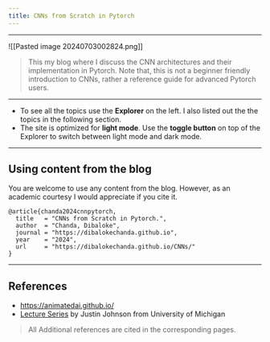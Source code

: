 ```yaml
---
title: CNNs from Scratch in Pytorch
---
```



-------------------
![[Pasted image 20240703002824.png]]


> This my blog where I discuss the CNN architectures and their implementation in Pytorch. Note that, this is not a beginner friendly introduction to CNNs, rather a reference guide for advanced Pytorch users.

----

- To see all the topics use the **Explorer** on the left. I also listed out the the topics in the following section.
- The site is optimized for **light mode**. Use the **toggle button** on top of the Explorer to switch between light mode and dark mode.
---
## Using content from the blog

You are welcome to use any content from the blog. However, as an academic courtesy I would appreciate if you cite it.

```text
@article{chanda2024cnnpytorch,
  title   = "CNNs from Scratch in Pytorch.",
  author  = "Chanda, Dibaloke",
  journal = "https://dibalokechanda.github.io",
  year    = "2024",
  url     = "https://dibalokechanda.github.io/CNNs/"
}
```
---
## References

- https://animatedai.github.io/
- [Lecture Series](https://www.youtube.com/watch?v=dJYGatp4SvA&list=PL5-TkQAfAZFbzxjBHtzdVCWE0Zbhomg7r) by Justin Johnson from University of Michigan

> All Additional references are cited in the corresponding pages.



